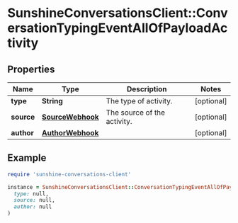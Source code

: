 # SunshineConversationsClient::ConversationTypingEventAllOfPayloadActivity

## Properties

| Name | Type | Description | Notes |
| ---- | ---- | ----------- | ----- |
| **type** | **String** | The type of activity. | [optional] |
| **source** | [**SourceWebhook**](SourceWebhook.md) | The source of the activity. | [optional] |
| **author** | [**AuthorWebhook**](AuthorWebhook.md) |  | [optional] |

## Example

```ruby
require 'sunshine-conversations-client'

instance = SunshineConversationsClient::ConversationTypingEventAllOfPayloadActivity.new(
  type: null,
  source: null,
  author: null
)
```

